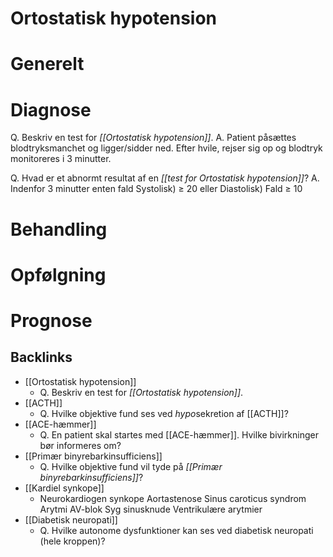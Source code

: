 # Ortostatisk hypotension

# Generelt

# Diagnose
Q. Beskriv en test for *[[Ortostatisk hypotension]]*.
A. Patient påsættes blodtryksmanchet og ligger/sidder ned. Efter hvile, rejser sig op og blodtryk monitoreres i 3 minutter.

Q. Hvad er et abnormt resultat af en *[[test for Ortostatisk hypotension]]*?
A. Indenfor 3 minutter enten fald Systolisk) ≥ 20 eller Diastolisk) Fald ≥ 10

# Behandling

# Opfølgning

# Prognose

## Backlinks
* [[Ortostatisk hypotension]]
	* Q. Beskriv en test for *[[Ortostatisk hypotension]]*.
* [[ACTH]]
	* Q. Hvilke objektive fund ses ved *hypo*sekretion af [[ACTH]]? 
* [[ACE-hæmmer]]
	* Q. En patient skal startes med [[ACE-hæmmer]]. Hvilke bivirkninger bør informeres om?
* [[Primær binyrebarkinsufficiens]]
	* Q. Hvilke objektive fund vil tyde på *[[Primær binyrebarkinsufficiens]]*? 
* [[Kardiel synkope]]
	* Neurokardiogen synkope
Aortastenose
Sinus caroticus syndrom
Arytmi
	AV-blok
	Syg sinusknude
	Ventrikulære arytmier
* [[Diabetisk neuropati]]
	* Q. Hvilke autonome dysfunktioner kan ses ved diabetisk neuropati (hele kroppen)?

<!-- {BearID:D3DC4714-A2AE-4460-AC90-1AD5DD2F31B2-15088-0000CE2C27C79017} -->
